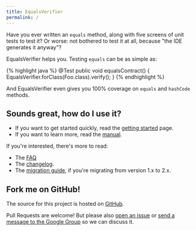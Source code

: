 ```yaml
---
title: EqualsVerifier
permalink: /
---
```

Have you ever written an `equals` method, along with five screens of unit tests to test it? Or worse: not bothered to test it at all, because "the IDE generates it anyway"?

EqualsVerifier helps you. Testing `equals` can be as simple as:

{% highlight java %}
@Test
public void equalsContract() {
    EqualsVerifier.forClass(Foo.class).verify();
}
{% endhighlight %}

And EqualsVerifier even gives you 100% coverage on `equals` and `hashCode` methods.


Sounds great, how do I use it?
---
* If you want to get started quickly, read the [getting started](/equalsverifier/manual/getting-started) page.
* If you want to learn more, read the [manual](/equalsverifier/manual).

If you're interested, there's more to read:

* The [FAQ](/equalsverifier/faq)
* The [changelog](/equalsverifier/changelog).
* The [migration guide](/equalsverifier/migration1to2), if you're migrating from version 1.x to 2.x.


Fork me on GitHub!
------------------
The source for this project is hosted on [GitHub](https://github.com/jqno/equalsverifier).

Pull Requests are welcome! But please also [open an issue](https://github.com/jqno/equalsverifier/issues) or [send a message to the Google Group](https://groups.google.com/forum/?fromgroups#!forum/equalsverifier) so we can discuss it.

